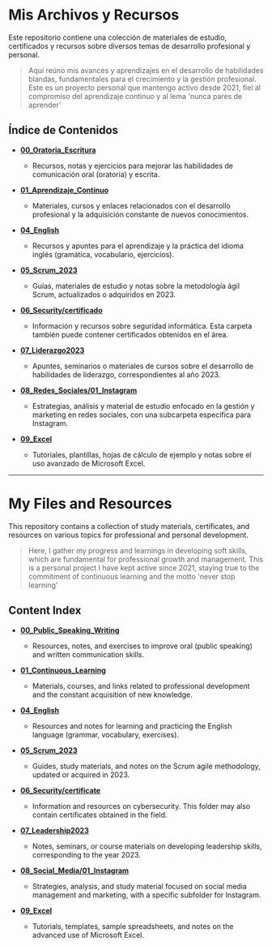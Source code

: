 # Mis Archivos y Recursos

Este repositorio contiene una colección de materiales de estudio, certificados y recursos sobre diversos temas de desarrollo profesional y personal.

> Aquí reúno mis avances y aprendizajes en el desarrollo de habilidades blandas, fundamentales para el crecimiento y la gestión profesional. Este es un proyecto personal que mantengo activo desde 2021, fiel al compromiso del aprendizaje continuo y al lema 'nunca pares de aprender'

## Índice de Contenidos

* [**00_Oratoria_Escritura**](#00_oratoria_escritura)
    * Recursos, notas y ejercicios para mejorar las habilidades de comunicación oral (oratoria) y escrita.

* [**01_Aprendizaje_Continuo**](#01_aprendizaje_continuo)
    * Materiales, cursos y enlaces relacionados con el desarrollo profesional y la adquisición constante de nuevos conocimientos.

* [**04_English**](#04_english)
    * Recursos y apuntes para el aprendizaje y la práctica del idioma inglés (gramática, vocabulario, ejercicios).

* [**05_Scrum_2023**](#05_scrum_2023)
    * Guías, materiales de estudio y notas sobre la metodología ágil Scrum, actualizados o adquiridos en 2023.

* [**06_Security/certificado**](#06_securitycertificado)
    * Información y recursos sobre seguridad informática. Esta carpeta también puede contener certificados obtenidos en el área.

* [**07_Liderazgo2023**](#07_liderazgo2023)
    * Apuntes, seminarios o materiales de cursos sobre el desarrollo de habilidades de liderazgo, correspondientes al año 2023.

* [**08_Redes_Sociales/01_Instagram**](#08_redes_sociales01_instagram)
    * Estrategias, análisis y material de estudio enfocado en la gestión y marketing en redes sociales, con una subcarpeta específica para Instagram.

* [**09_Excel**](#09_excel)
    * Tutoriales, plantillas, hojas de cálculo de ejemplo y notas sobre el uso avanzado de Microsoft Excel.
 
--- 

# My Files and Resources

This repository contains a collection of study materials, certificates, and resources on various topics for professional and personal development.

> Here, I gather my progress and learnings in developing soft skills, which are fundamental for professional growth and management. This is a personal project I have kept active since 2021, staying true to the commitment of continuous learning and the motto 'never stop learning'

## Content Index

* [**00_Public_Speaking_Writing**](#00_public_speaking_writing)
    * Resources, notes, and exercises to improve oral (public speaking) and written communication skills.

* [**01_Continuous_Learning**](#01_continuous_learning)
    * Materials, courses, and links related to professional development and the constant acquisition of new knowledge.

* [**04_English**](#04_english)
    * Resources and notes for learning and practicing the English language (grammar, vocabulary, exercises).

* [**05_Scrum_2023**](#05_scrum_2023)
    * Guides, study materials, and notes on the Scrum agile methodology, updated or acquired in 2023.

* [**06_Security/certificate**](#06_securitycertificate)
    * Information and resources on cybersecurity. This folder may also contain certificates obtained in the field.

* [**07_Leadership2023**](#07_leadership2023)
    * Notes, seminars, or course materials on developing leadership skills, corresponding to the year 2023.

* [**08_Social_Media/01_Instagram**](#08_social_media01_instagram)
    * Strategies, analysis, and study material focused on social media management and marketing, with a specific subfolder for Instagram.

* [**09_Excel**](#09_excel)
    * Tutorials, templates, sample spreadsheets, and notes on the advanced use of Microsoft Excel.
